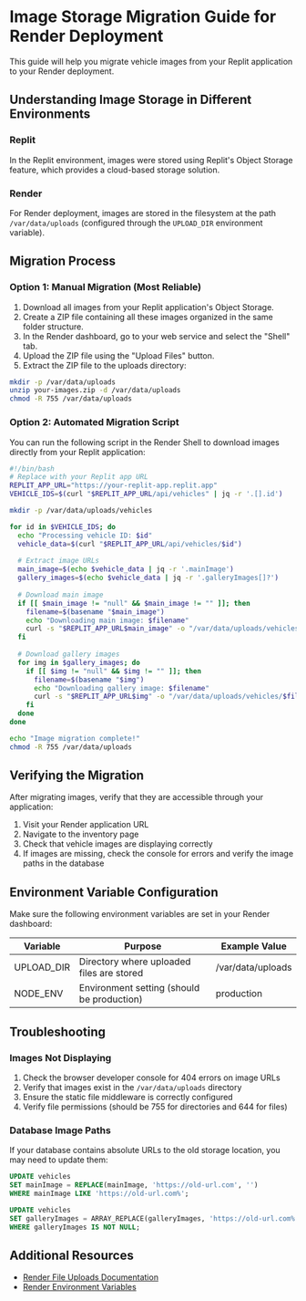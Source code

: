 # Image Storage Migration Guide for Render Deployment

This guide will help you migrate vehicle images from your Replit application to your Render deployment.

## Understanding Image Storage in Different Environments

### Replit
In the Replit environment, images were stored using Replit's Object Storage feature, which provides a cloud-based storage solution.

### Render
For Render deployment, images are stored in the filesystem at the path `/var/data/uploads` (configured through the `UPLOAD_DIR` environment variable).

## Migration Process

### Option 1: Manual Migration (Most Reliable)

1. Download all images from your Replit application's Object Storage.
2. Create a ZIP file containing all these images organized in the same folder structure.
3. In the Render dashboard, go to your web service and select the "Shell" tab.
4. Upload the ZIP file using the "Upload Files" button.
5. Extract the ZIP file to the uploads directory:

```bash
mkdir -p /var/data/uploads
unzip your-images.zip -d /var/data/uploads
chmod -R 755 /var/data/uploads
```

### Option 2: Automated Migration Script

You can run the following script in the Render Shell to download images directly from your Replit application:

```bash
#!/bin/bash
# Replace with your Replit app URL
REPLIT_APP_URL="https://your-replit-app.replit.app"
VEHICLE_IDS=$(curl "$REPLIT_APP_URL/api/vehicles" | jq -r '.[].id')

mkdir -p /var/data/uploads/vehicles

for id in $VEHICLE_IDS; do
  echo "Processing vehicle ID: $id"
  vehicle_data=$(curl "$REPLIT_APP_URL/api/vehicles/$id")
  
  # Extract image URLs
  main_image=$(echo $vehicle_data | jq -r '.mainImage')
  gallery_images=$(echo $vehicle_data | jq -r '.galleryImages[]?')
  
  # Download main image
  if [[ $main_image != "null" && $main_image != "" ]]; then
    filename=$(basename "$main_image")
    echo "Downloading main image: $filename"
    curl -s "$REPLIT_APP_URL$main_image" -o "/var/data/uploads/vehicles/$filename"
  fi
  
  # Download gallery images
  for img in $gallery_images; do
    if [[ $img != "null" && $img != "" ]]; then
      filename=$(basename "$img")
      echo "Downloading gallery image: $filename"
      curl -s "$REPLIT_APP_URL$img" -o "/var/data/uploads/vehicles/$filename"
    fi
  done
done

echo "Image migration complete!"
chmod -R 755 /var/data/uploads
```

## Verifying the Migration

After migrating images, verify that they are accessible through your application:

1. Visit your Render application URL
2. Navigate to the inventory page
3. Check that vehicle images are displaying correctly
4. If images are missing, check the console for errors and verify the image paths in the database

## Environment Variable Configuration

Make sure the following environment variables are set in your Render dashboard:

| Variable   | Purpose                                     | Example Value        |
|------------|---------------------------------------------|----------------------|
| UPLOAD_DIR | Directory where uploaded files are stored   | /var/data/uploads    |
| NODE_ENV   | Environment setting (should be production)  | production           |

## Troubleshooting

### Images Not Displaying

1. Check the browser developer console for 404 errors on image URLs
2. Verify that images exist in the `/var/data/uploads` directory
3. Ensure the static file middleware is correctly configured
4. Verify file permissions (should be 755 for directories and 644 for files)

### Database Image Paths

If your database contains absolute URLs to the old storage location, you may need to update them:

```sql
UPDATE vehicles 
SET mainImage = REPLACE(mainImage, 'https://old-url.com', '')
WHERE mainImage LIKE 'https://old-url.com%';

UPDATE vehicles 
SET galleryImages = ARRAY_REPLACE(galleryImages, 'https://old-url.com%', '')
WHERE galleryImages IS NOT NULL;
```

## Additional Resources

- [Render File Uploads Documentation](https://render.com/docs/disks)
- [Render Environment Variables](https://render.com/docs/environment-variables)